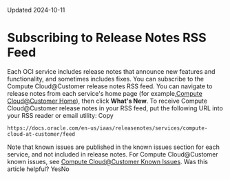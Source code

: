 Updated 2024-10-11
# Subscribing to Release Notes RSS Feed
Each OCI service includes release notes that announce new features and functionality, and sometimes includes fixes. You can subscribe to the Compute Cloud@Customer release notes RSS feed.
You can navigate to release notes from each service's home page (for example,[Compute Cloud@Customer Home](https://docs.oracle.com/iaas/compute-cloud-at-customer/home.htm)), then click **What's New**.
To receive Compute Cloud@Customer release notes in your RSS feed, put the following URL into your RSS reader or email utility:
Copy
```
https://docs.oracle.com/en-us/iaas/releasenotes/services/compute-cloud-at-customer/feed
```

Note that known issues are published in the known issues section for each service, and not included in release notes. For Compute Cloud@Customer known issues, see [Compute Cloud@Customer Known Issues](https://docs.oracle.com/en-us/iaas/compute-cloud-at-customer/topics/known-issues/known_issues.htm#known_issues "These known issues have been identified in Compute Cloud@Customer.").
Was this article helpful?
YesNo

